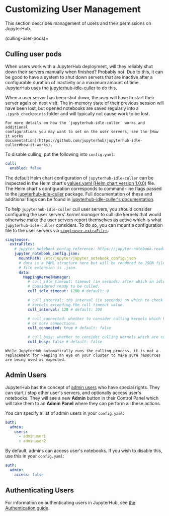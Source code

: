 # Customizing User Management

This section describes management of users and their
permissions on JupyterHub.

(culling-user-pods)=

## Culling user pods

When users work with a JupyterHub deployment, will they reliably shut down their
servers manually when finished? Probably not. Due to this, it can be good to
have a system to shut down servers that are inactive after a configurable
duration of inactivity or a maximum amount of time. JupyterHub uses the
[jupyterhub-idle-culler](https://github.com/jupyterhub/jupyterhub-idle-culler)
to do this.

When a user server has been shut down, the user will have to start their server
again on next visit. The in-memory state of their previous session will have
been lost, but opened notebooks are saved regularly into a `.ipynb_checkpoints`
folder and will typically not cause work to be lost.

```{note}
For more details on how the `jupyterhub-idle-culler` works and additional
configurations you may want to set on the user servers, see the [How it works
documentation](https://github.com/jupyterhub/jupyterhub-idle-culler#how-it-works).
```

To disable culling, put the following into `config.yaml`:

```yaml
cull:
  enabled: false
```

The default Helm chart configuration of `jupyterhub-idle-culler` can be
inspected in the Helm chart's [values.yaml (Helm chart version
1.0.0)](https://github.com/jupyterhub/zero-to-jupyterhub-k8s/blob/1.0.0/jupyterhub/values.yaml#L529-L536)
file. The Helm chart's configuration corresponds to command-line flags passed to the
[jupyterhub-idle-culler](https://github.com/jupyterhub/jupyterhub-idle-culler)
package. Full documentation of these and additional flags can be found in
[jupyterhub-idle-culler's
documentation](https://github.com/jupyterhub/jupyterhub-idle-culler#as-a-standalone-script).

To help `jupyterhub-idle-culler` cull user servers, you should consider
configuring the user servers' _kernel manager_ to cull idle kernels that would
otherwise make the user servers report themselves as active which is what
`jupyterhub-idle-culler` considers. To do so, you can mount a configuration file
to the user servers via [`singleuser.extraFiles`](schema_singleuser.extraFiles).

```yaml
singleuser:
  extraFiles:
    # jupyter_notebook_config reference: https://jupyter-notebook.readthedocs.io/en/stable/config.html
    jupyter_notebook_config.json:
      mountPath: /etc/jupyter/jupyter_notebook_config.json
      # data is a YAML structure here but will be rendered to JSON file as our
      # file extension is .json.
      data:
        MappingKernelManager:
          # cull_idle_timeout: timeout (in seconds) after which an idle kernel is
          # considered ready to be culled.
          cull_idle_timeout: 1200 # default: 0

          # cull_interval: the interval (in seconds) on which to check for idle
          # kernels exceeding the cull timeout value.
          cull_interval: 120 # default: 300

          # cull_connected: whether to consider culling kernels which have one
          # or more connections.
          cull_connected: true # default: false

          # cull_busy: whether to consider culling kernels which are currently busy running some code.
          cull_busy: false # default: false
```

```{note}
While JupyterHub automatically runs the culling process, it is not a
replacement for keeping an eye on your cluster to make sure resources
are being used as expected.
```

## Admin Users

JupyterHub has the concept of
[admin users](https://jupyterhub.readthedocs.io/en/latest/getting-started/authenticators-users-basics.html#configure-admins-admin-users)
who have special rights. They can start / stop other user's servers, and
optionally access user's notebooks. They will see a new **Admin** button in
their Control Panel which will take them to an **Admin Panel** where they can
perform all these actions.

You can specify a list of admin users in your `config.yaml`:

```yaml
auth:
  admin:
    users:
      - adminuser1
      - adminuser2
```

By default, admins can access user's notebooks. If you wish to disable this, use
this in your `config.yaml`:

```yaml
auth:
  admin:
    access: false
```

## Authenticating Users

For information on authenticating users in JupyterHub, see
[the Authentication guide](../../administrator/authentication).
